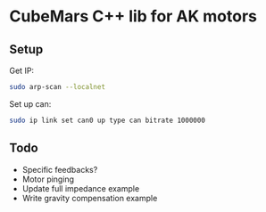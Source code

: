 # CubeMars C++ lib for AK motors

## Setup
Get IP:
```bash
sudo arp-scan --localnet
```

Set up can:
```bash
sudo ip link set can0 up type can bitrate 1000000
```

## Todo
- Specific feedbacks?
- Motor pinging
- Update full impedance example
- Write gravity compensation example
